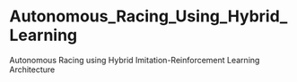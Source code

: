 # Autonomous_Racing_Using_Hybrid_Learning
Autonomous Racing using Hybrid Imitation-Reinforcement Learning Architecture
